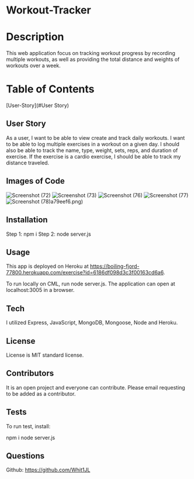 # Workout-Tracker

# Description 

This web application focus on tracking workout progress by recording multiple workouts, as well as providing the total distance and weights of workouts over a week.

# Table of Contents

[User-Story](#User Story)

## User Story

As a user, I want to be able to view create and track daily workouts. I want to be able to log multiple exercises in a workout on a given day. I should also be able to track the name, type, weight, sets, reps, and duration of exercise. If the exercise is a cardio exercise, I should be able to track my distance traveled.

## Images of Code

![Screenshot (72)](https://user-images.githubusercontent.com/82970208/140623230-12da7c0a-a630-4dbb-87fd-37b48a79eef6.png)
![Screenshot (73)](https://user-images.githubusercontent.com/82970208/140623237-88a1d1e4-a826-48da-a998-007ffcb84915.png)
![Screenshot (76)](https://user-images.githubusercontent.com/82970208/140623232-995d11f9-f99c-4bf6-b300-7fedf669479a.png)
![Screenshot (77)](https://user-images.githubusercontent.com/82970208/140623234-10cd70b0-0812-46ed-b999-ee03015a1077.png)
![Screenshot (78)](https://user-images.githubusercontent.com/82970208/140623235-9372ee11-9b26-425a-b117-5cc153b4aa5c.png)a79eef6.png)


## Installation

Step 1: npm i 
Step 2: node server.js

## Usage 

This app is deployed on Heroku at https://boiling-fjord-77800.herokuapp.com/exercise?id=6186df098d3c3f00163cd6a6.

To run locally on CML, run node server.js. The application can open at localhost:3005 in a browser.

## Tech

I utilized Express, JavaScript, MongoDB, Mongoose, Node and Heroku. 

## License 

License is MIT standard license. 

## Contributors

It is an open project and everyone can contribute. Please email requesting to be added as a contributor.

## Tests

To run test, install:

 npm i 
 node server.js

## Questions
Github: https://github.com/Whit1JL
